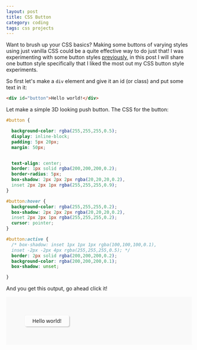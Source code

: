 ```yaml
---
layout: post
title: CSS Button
category: coding
tags: css projects
---
```


Want to brush up your CSS basics? Making some buttons of varying styles using just vanilla CSS could be a quite effective way to do just that! I was experimenting with some button styles [previously](https://codepen.io/instrumaniak/pen/RgmGVE), in this post I will share one button style specifically that I liked the most out my CSS button style experiments.

<!--more-->

So first let's make a `div` element and give it an id (or class) and put some text in it:

```html
<div id="button">Hello world!</div>

```

Let make a simple 3D looking push button. The CSS for the button:

```css
#button {

  background-color: rgba(255,255,255,0.5);
  display: inline-block;
  padding: 5px 20px;
  margin: 50px;


  text-align: center;
  border: 1px solid rgba(200,200,200,0.2);
  border-radius: 5px;
  box-shadow: 2px 2px 2px rgba(20,20,20,0.2),
  inset 2px 2px 1px rgba(255,255,255,0.9);
}

#button:hover {
  background-color: rgba(255,255,255,0.2);
  box-shadow: 2px 2px 2px rgba(20,20,20,0.2),
  inset 2px 2px 1px rgba(255,255,255,0.2);
  cursor: pointer;
}

#button:active {
  /* box-shadow: inset 1px 1px 1px rgba(100,100,100,0.1),
  inset -2px -2px 4px rgba(255,255,255,0.5); */
  border: 2px solid rgba(200,200,200,0.2);
  background-color: rgba(200,200,200,0.1);
  box-shadow: unset;

}

```

And you get this output, go ahead click it!

<div class="little-container">
  <div id="cool-button">Hello world!</div>
</div>
 
<style>

.little-container {
  background-color: #f9f9f9;
  font-size: 14px;
  font-family: "Segoe UI";
} 

#cool-button {

  background-color: rgba(255,255,255,0.5);
  display: inline-block;
  padding: 5px 20px;
  margin: 50px;


  text-align: center;
  border: 1px solid rgba(200,200,200,0.2);
  border-radius: 5px;
  box-shadow: 2px 2px 2px rgba(20,20,20,0.2),
        inset 2px 2px 1px rgba(255,255,255,0.9);
}

#cool-button:hover {
  background-color: rgba(255,255,255,0.2);
  box-shadow: 2px 2px 2px rgba(20,20,20,0.2),
        inset 2px 2px 1px rgba(255,255,255,0.2);
  cursor: pointer;
}

#cool-button:active {
/* box-shadow: inset 1px 1px 1px rgba(100,100,100,0.1),
             inset -2px -2px 4px rgba(255,255,255,0.5); */
 border: 2px solid rgba(200,200,200,0.2);
 background-color: rgba(200,200,200,0.1);
 box-shadow: unset;
        
}

</style>